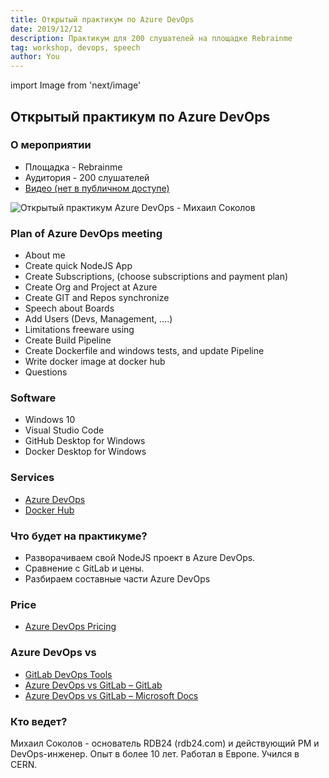 ```yaml
---
title: Открытый практикум по Azure DevOps 
date: 2019/12/12
description: Практикум для 200 слушателей на площадке Rebrainme
tag: workshop, devops, speech
author: You
---
```


import Image from 'next/image'

## Открытый практикум по Azure DevOps

### О мероприятии

- Площадка - Rebrainme
- Аудитория -  200 слушателей
- [Видео (нет в публичном доступе)](https://lk.rebrainme.com/devops/open-devops/video/125)

<Image
  src="/images/screendevops.png"
  alt="Открытый практикум Azure DevOps - Михаил Соколов"
  width={1200}
  height={489}
  priority
  className="next-image"
/>

### Plan of Azure DevOps meeting

- About me
- Create quick NodeJS App
- Create Subscriptions, (choose subscriptions and payment plan)
- Create Org and Project at Azure
- Create GIT and Repos synchronize
- Speech about Boards
- Add Users (Devs, Management, ....)
- Limitations freeware using
- Create Build Pipeline
- Create Dockerfile and windows tests, and update Pipeline
- Write docker image at docker hub
- Questions

### Software

- Windows 10
- Visual Studio Code
- GitHub Desktop for Windows
- Docker Desktop for Windows

### Services

- [Azure DevOps](http://devops.azure.com/)
- [Docker Hub](https://hub.docker.com/)

### Что будет на практикуме?

- Разворачиваем свой NodeJS проект в Azure DevOps.
- Сравнение с GitLab и цены.
- Разбираем составные части Azure DevOps

### Price

- [Azure DevOps Pricing](https://azure.microsoft.com/en-us/pricing/details/devops/azure-devops-services/)

### Azure DevOps vs

- [GitLab DevOps Tools](https://about.gitlab.com/devops-tools/)
- [Azure DevOps vs GitLab – GitLab](https://about.gitlab.com/devops-tools/azure-devops-vs-gitlab.html)
- [Azure DevOps vs GitLab – Microsoft Docs](https://docs.microsoft.com/en-us/azure/devops/learn/compare/azure-devops-vs-gitlab)

### Кто ведет?

Михаил Соколов - основатель RDB24 (rdb24.com) и действующий PM и DevOps-инженер.
Опыт в более 10 лет. Работал в Европе. Учился в CERN.
